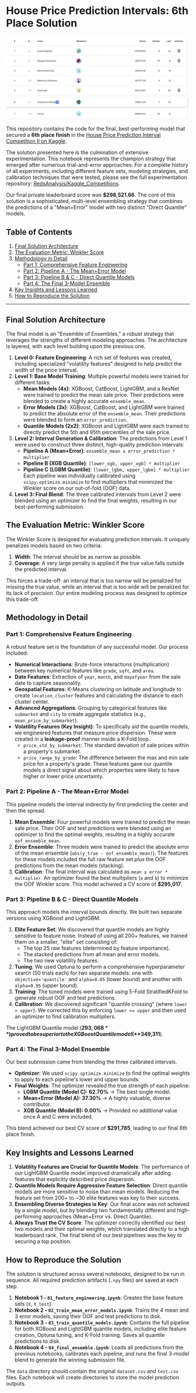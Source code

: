 # House Price Prediction Intervals: 6th Place Solution

<p align="center">
  <img src="Screenshot 2025-07-28 051058.png">
</p>

This repository contains the code for the final, best-performing model that secured a **6th place finish** in the [House Price Prediction Interval Competition II on Kaggle](https://www.kaggle.com/competitions/prediction-interval-competition-ii-house-price/leaderboard).

The solution presented here is the culmination of extensive experimentation. This notebook represents the champion strategy that emerged after numerous trial-and-error approaches. For a complete history of all experiments, including different feature sets, modeling strategies, and calibration techniques that were tested, please see the full experimentation repository: [RedsAnalysis/Kaggle_Competitions](https://github.com/RedsAnalysis/Kaggle_Competitions).

Our final private leaderboard score was **$298,521.66**. The core of this solution is a sophisticated, multi-level ensembling strategy that combines the predictions of a "Mean+Error" model with two distinct "Direct Quantile" models.

## Table of Contents
1. [Final Solution Architecture](#final-solution-architecture)
2. [The Evaluation Metric: Winkler Score](#the-evaluation-metric-winkler-score)
3. [Methodology in Detail](#methodology-in-detail)
    - [Part 1: Comprehensive Feature Engineering](#part-1-comprehensive-feature-engineering)
    - [Part 2: Pipeline A - The Mean+Error Model](#part-2-pipeline-a---the-meanerror-model)
    - [Part 3: Pipeline B & C - Direct Quantile Models](#part-3-pipeline-b--c---direct-quantile-models)
    - [Part 4: The Final 3-Model Ensemble](#part-4-the-final-3-model-ensemble)
4. [Key Insights and Lessons Learned](#key-insights-and-lessons-learned)
5. [How to Reproduce the Solution](#how-to-reproduce-the-solution)

---

## Final Solution Architecture

The final model is an "Ensemble of Ensembles," a robust strategy that leverages the strengths of different modeling approaches. The architecture is layered, with each level building upon the previous one.



1.  **Level 0: Feature Engineering**: A rich set of features was created, including specialized "volatility features" designed to help predict the width of the price interval.
2.  **Level 1: Base Model Training**: Multiple powerful models were trained for different tasks:
    -   **Mean Models (4x)**: XGBoost, CatBoost, LightGBM, and a ResNet were trained to predict the mean sale price. Their predictions were blended to create a highly accurate `ensemble_mean`.
    -   **Error Models (3x)**: XGBoost, CatBoost, and LightGBM were trained to predict the absolute error of the `ensemble_mean`. Their predictions were blended to form an `error_prediction`.
    -   **Quantile Models (2x2)**: XGBoost and LightGBM were each trained to directly predict the 5th and 95th percentiles of the sale price.
3.  **Level 2: Interval Generation & Calibration**: The predictions from Level 1 were used to construct three distinct, high-quality prediction intervals:
    -   **Pipeline A (Mean+Error)**: `ensemble_mean ± error_prediction * multiplier`
    -   **Pipeline B (XGB Quantile)**: `[lower_xgb, upper_xgb] * multiplier`
    -   **Pipeline C (LGBM Quantile)**: `[lower_lgbm, upper_lgbm] * multiplier`
    Each pipeline was individually calibrated using `scipy.optimize.minimize` to find multipliers that minimized the Winkler score on our out-of-fold (OOF) data.
4.  **Level 3: Final Blend**: The three calibrated intervals from Level 2 were blended using an optimizer to find the final weights, resulting in our best-performing submission.

## The Evaluation Metric: Winkler Score

The Winkler Score is designed for evaluating prediction intervals. It uniquely penalizes models based on two criteria:
1.  **Width**: The interval should be as narrow as possible.
2.  **Coverage**: A very large penalty is applied if the true value falls outside the predicted interval.

This forces a trade-off: an interval that is too narrow will be penalized for missing the true value, while an interval that is too wide will be penalized for its lack of precision. Our entire modeling process was designed to optimize this trade-off.

## Methodology in Detail

### Part 1: Comprehensive Feature Engineering

A robust feature set is the foundation of any successful model. Our process included:
- **Numerical Interactions**: Brute-force interactions (multiplication) between key numerical features like `grade`, `sqft`, and `area`.
- **Date Features**: Extraction of `year`, `month`, and `dayofyear` from the sale date to capture seasonality.
- **Geospatial Features**: K-Means clustering on latitude and longitude to create `location_cluster` features and calculating the distance to each cluster center.
- **Advanced Aggregations**: Grouping by categorical features like `submarket` and `city` to create aggregate statistics (e.g., `mean_price_by_submarket`).
- **Volatility Features (Key Insight)**: To specifically aid the quantile models, we engineered features that measure price dispersion. These were created in a **leakage-proof** manner inside a K-Fold loop.
    - `price_std_by_submarket`: The standard deviation of sale prices within a property's submarket.
    - `price_range_by_grade`: The difference between the max and min sale price for a property's grade.
    These features gave our quantile models a direct signal about which properties were likely to have higher or lower price uncertainty.

### Part 2: Pipeline A - The Mean+Error Model

This pipeline models the interval indirectly by first predicting the center and then the spread.
1.  **Mean Ensemble**: Four powerful models were trained to predict the mean sale price. Their OOF and test predictions were blended using an optimizer to find the optimal weights, resulting in a highly accurate `oof_ensemble_mean`.
2.  **Error Ensemble**: Three models were trained to predict the absolute error of the mean ensemble (`abs(y_true - oof_ensemble_mean)`). The features for these models included the full raw feature set *plus* the OOF predictions from the mean models (stacking).
3.  **Calibration**: The final interval was calculated as `mean ± error * multiplier`. An optimizer found the best multipliers (`a` and `b`) to minimize the OOF Winkler score. This model achieved a CV score of **$295,017**.

### Part 3: Pipeline B & C - Direct Quantile Models

This approach models the interval bounds directly. We built two separate versions using XGBoost and LightGBM.
1.  **Elite Feature Set**: We discovered that quantile models are highly sensitive to feature noise. Instead of using all 200+ features, we trained them on a smaller, "elite" set consisting of:
    - The top 25 raw features (determined by feature importance).
    - The stacked predictions from all mean and error models.
    - The two new volatility features.
2.  **Tuning**: We used Optuna to perform a comprehensive hyperparameter search (50 trials each) for two separate models: one with `objective='quantile'` and `alpha=0.05` (lower bound) and another with `alpha=0.95` (upper bound).
3.  **Training**: The tuned models were trained using 5-Fold StratifiedKFold to generate robust OOF and test predictions.
4.  **Calibration**: We discovered significant "quantile crossing" (where `lower > upper`). We corrected this by enforcing `lower <= upper` and then used an optimizer to find calibration multipliers.

The LightGBM Quantile model (**$293,068**) proved to be superior to the XGBoost Quantile model (**$349,311**).

### Part 4: The Final 3-Model Ensemble

Our best submission came from blending the three calibrated intervals.
- **Optimizer**: We used `scipy.optimize.minimize` to find the optimal weights to apply to each pipeline's lower and upper bounds.
- **Final Weights**: The optimizer revealed the true strength of each pipeline:
    - **LGBM Quantile (Model C): 62.70%** -> The best single model.
    - **Mean+Error (Model A): 37.30%** -> A highly valuable, diverse contributor.
    - **XGB Quantile (Model B): 0.00%** -> Provided no additional value once A and C were included.

This blend achieved our best CV score of **$291,785**, leading to our final 6th place finish.

## Key Insights and Lessons Learned

1.  **Volatility Features are Crucial for Quantile Models**: The performance of our LightGBM Quantile model improved dramatically after adding features that explicitly described price dispersion.
2.  **Quantile Models Require Aggressive Feature Selection**: Direct quantile models are more sensitive to noise than mean models. Reducing the feature set from 200+ to ~30 elite features was key to their success.
3.  **Ensembling Diverse Strategies is Key**: Our final score was not achieved by a single model, but by blending two fundamentally different and high-performing approaches (Mean+Error vs. Direct Quantile).
4.  **Always Trust the CV Score**: The optimizer correctly identified our best two models and their optimal weights, which translated directly to a high leaderboard rank. The final blend of our best pipelines was the key to securing a top position.

## How to Reproduce the Solution

The solution is structured across several notebooks, designed to be run in sequence. All required prediction artifacts (`.npy` files) are saved at each step.

1.  **Notebook 1 - `01_feature_engineering.ipynb`**: Creates the base feature sets (`X`, `X_test`).
2.  **Notebook 2 - `02_train_mean_error_models.ipynb`**: Trains the 4 mean and 3 error models, saving their OOF and test predictions to disk.
3.  **Notebook 3 - `03_train_quantile_models.ipynb`**: Contains the full pipeline for both XGBoost and LightGBM quantile models, including elite feature creation, Optuna tuning, and K-Fold training. Saves all quantile predictions to disk.
4.  **Notebook 4 - `04_final_ensemble.ipynb`**: Loads all predictions from the previous notebooks, calibrates each pipeline, and runs the final 3-model blend to generate the winning submission file.

The `data` directory should contain the original `dataset.csv` and `test.csv` files. Each notebook will create directories to store the model prediction outputs.
